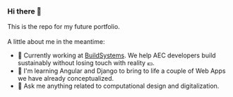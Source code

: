 ### Hi there 👋

This is the repo for my future portfolio.
<br>
<br>
A little about me in the meantime:
- 🌲 Currently working at [BuildSystems](https://buildsystems.de/ "Build sustainable. Build smart. Build systems."). We help AEC developers build sustainably without losing touch with reality 💶.
- 📱 I'm learning Angular and Django to bring to life a couple of Web Apps we have already conceptualized.
- 💬 Ask me anything related to computational design and digitalization.



<!--
As a first step, I have converted my CV to a database, detaching my information from the user interface (separating concerns). This allows me to be platform-independent while also opening the possibility to create tools to query and filter information about me.


To do: linktree for social media


**daniel-locatelli/daniel-locatelli** is a ✨ _special_ ✨ repository because its `README.md` (this file) appears on your GitHub profile.

Here are some ideas to get you started:

- 🔭 I’m currently working on ...
- 🌱 I’m currently learning ...
- 👯 I’m looking to collaborate on ...
- 🤔 I’m looking for help with ...
- 💬 Ask me about ...
- 📫 How to reach me: ...
- 😄 Pronouns: ...
- ⚡ Fun fact: ...
-->
